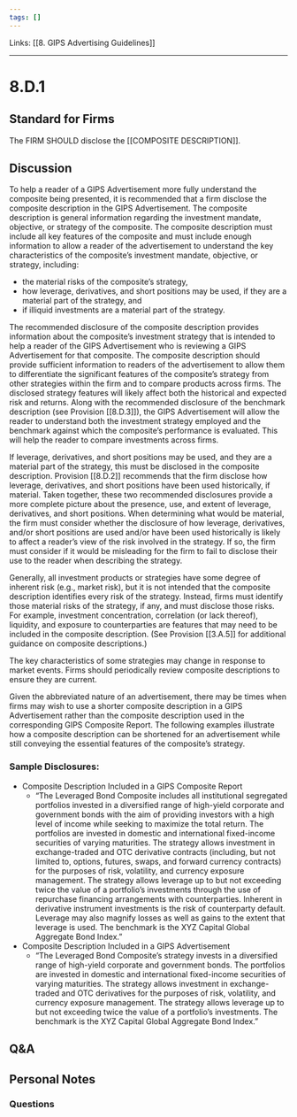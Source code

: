 ```yaml
---
tags: []
---
```

Links: [[8. GIPS Advertising Guidelines]]
___
# 8.D.1
## Standard for Firms
The FIRM SHOULD disclose the [[COMPOSITE DESCRIPTION]].
## Discussion
To help a reader of a GIPS Advertisement more fully understand the composite being presented, it is recommended that a firm disclose the composite description in the GIPS Advertisement. The composite description is general information regarding the investment mandate, objective, or strategy of the composite. The composite description must include all key features of the composite and must include enough information to allow a reader of the advertisement to understand the key characteristics of the composite’s investment mandate, objective, or strategy, including:
- the material risks of the composite’s strategy,
- how leverage, derivatives, and short positions may be used, if they are a material part of the strategy, and
- if illiquid investments are a material part of the strategy.

The recommended disclosure of the composite description provides information about the composite’s investment strategy that is intended to help a reader of the GIPS Advertisement who is reviewing a GIPS Advertisement for that composite. The composite description should provide sufficient information to readers of the advertisement to allow them to differentiate the significant features of the composite’s strategy from other strategies within the firm and to compare products across firms. The disclosed strategy features will likely affect both the historical and expected risk and returns. Along with the recommended disclosure of the benchmark description (see Provision [[8.D.3]]), the GIPS Advertisement will allow the reader to understand both the investment strategy employed and the benchmark against which the composite’s performance is evaluated. This will help the reader to compare investments across firms.

If leverage, derivatives, and short positions may be used, and they are a material part of the strategy, this must be disclosed in the composite description. Provision [[8.D.2]] recommends that the firm disclose how leverage, derivatives, and short positions have been used historically, if material. Taken together, these two recommended disclosures provide a more complete picture about the presence, use, and extent of leverage, derivatives, and short positions. When determining what would be material, the firm must consider whether the disclosure of how leverage, derivatives, and/or short positions are used and/or have been used historically is likely to affect a reader’s view of the risk involved in the strategy. If so, the firm must consider if it would be misleading for the firm to fail to disclose their use to the reader when describing the strategy.

Generally, all investment products or strategies have some degree of inherent risk (e.g., market risk), but it is not intended that the composite description identifies every risk of the strategy. Instead, firms must identify those material risks of the strategy, if any, and must disclose those risks. For example, investment concentration, correlation (or lack thereof), liquidity, and exposure to counterparties are features that may need to be included in the composite description. (See Provision [[3.A.5]] for additional guidance on composite descriptions.)

The key characteristics of some strategies may change in response to market events. Firms should periodically review composite descriptions to ensure they are current.

Given the abbreviated nature of an advertisement, there may be times when firms may wish to use a shorter composite description in a GIPS Advertisement rather than the composite description used in the corresponding GIPS Composite Report. The following examples illustrate how a composite description can be shortened for an advertisement while still conveying the essential features of the composite’s strategy.
### Sample Disclosures:
- Composite Description Included in a GIPS Composite Report
	- “The Leveraged Bond Composite includes all institutional segregated portfolios invested in a diversified range of high-yield corporate and government bonds with the aim of providing investors with a high level of income while seeking to maximize the total return. The portfolios are invested in domestic and international fixed-income securities of varying maturities. The strategy allows investment in exchange-traded and OTC derivative contracts (including, but not limited to, options, futures, swaps, and forward currency contracts) for the purposes of risk, volatility, and currency exposure management. The strategy allows leverage up to but not exceeding twice the value of a portfolio’s investments through the use of repurchase financing arrangements with counterparties. Inherent in derivative instrument investments is the risk of counterparty default. Leverage may also magnify losses as well as gains to the extent that leverage is used. The benchmark is the XYZ Capital Global Aggregate Bond Index.”
- Composite Description Included in a GIPS Advertisement
	- “The Leveraged Bond Composite’s strategy invests in a diversified range of high-yield corporate and government bonds. The portfolios are invested in domestic and international fixed-income securities of varying maturities. The strategy allows investment in exchange-traded and OTC derivatives for the purposes of risk, volatility, and currency exposure management. The strategy allows leverage up to but not exceeding twice the value of a portfolio’s investments. The benchmark is the XYZ Capital Global Aggregate Bond Index.”
## Q&A

## Personal Notes

### Questions